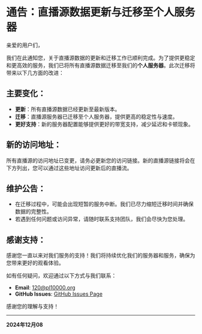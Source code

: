 # 通告：直播源数据更新与迁移至个人服务器

亲爱的用户们，

我们在此通知您，关于直播源数据的更新和迁移工作已顺利完成。为了提供更稳定和更高效的服务，我们已将所有直播源数据迁移至我们的**个人服务器**。此次迁移将带来以下几方面的改进：

## 主要变化：
- **更新**：所有直播源数据已经更新至最新版本。
- **迁移**：直播源服务器已迁移至个人服务器，提供更高的稳定性与速度。
- **更好支持**：新的服务器配置能够提供更好的带宽支持，减少延迟和卡顿现象。

## 新的访问地址：
所有直播源的访问地址已变更，请务必更新您的访问链接。新的直播源链接将会在下方列出，您可以通过这些地址访问更新后的直播流。

## 维护公告：
- 在迁移过程中，可能会出现短暂的服务中断。我们已尽力缩短迁移时间并确保数据的完整性。
- 若遇到任何问题或访问异常，请随时联系支持团队，我们会尽快为您处理。

## 感谢支持：
感谢您一直以来对我们服务的支持！我们将持续优化我们的服务器和服务，确保为您带来更好的观看体验。

如有任何疑问，欢迎通过以下方式与我们联系：
- **Email**: 120@pl10000.org
- **GitHub Issues**: [GitHub Issues Page](https://github.com/your-repo/issues)

感谢您的理解与支持！

---

**2024年12月08**
